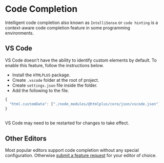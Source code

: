# Code Completion

Intelligent code completion also known as `IntelliSense` or `code hinting` is a context-aware code completion feature in some programming environments.

## VS Code

VS Code doesn't have the ability to identify custom elements by default. To enable this feature, follow the instructions below.

- Install the `HTMLPLUS` package.
- Create `.vscode` folder at the root of project.
- Create `settings.json` file inside the folder.
- Add the following to the file.

```js
{
  "html.customData": ["./node_modules/@htmlplus/core/json/vscode.json"]
}
```

<br />

<Alert type="warning">
    VS Code may need to be restarted for changes to take effect.
</Alert>

## Other Editors

Most popular editors support code completion without any special configuration. Otherwise [submit a feature request](https://github.com/htmlplus/core/issues/new) for your editor of choice.
